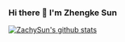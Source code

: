 ### Hi there 👋 I'm Zhengke Sun

<!--
**ZachySun/ZachySun** is a ✨ _special_ ✨ repository because its `README.md` (this file) appears on your GitHub profile.

Here are some ideas to get you started:

- 🔭 I’m currently working on ...
- 🌱 I’m currently learning ...
- 👯 I’m looking to collaborate on ...
- 🤔 I’m looking for help with ...
- 💬 Ask me about ...
- 📫 How to reach me: ...
- 😄 Pronouns: ...
- ⚡ Fun fact: ...
-->
<a href="https://github.com/ZachySun">
 <img align="center" src="https://github-readme-stats-teal.vercel.app/api?username=ZachySun&show_icons=truet&include_all_commits=True&hide=contribs" alt="ZachySun's github stats" />
 </a>
